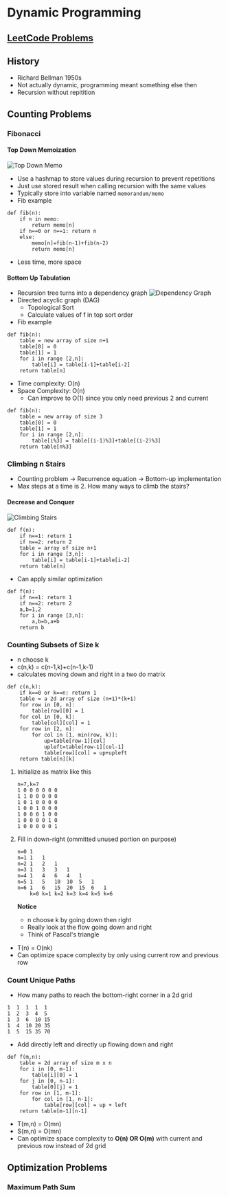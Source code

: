 # Dynamic Programming

## [LeetCode Problems](./leetcode/)

## History

- Richard Bellman 1950s
- Not actually dynamic, programming meant something else then
- Recursion without repitition

## Counting Problems

### Fibonacci

#### Top Down Memoization

![Top Down Memo](./images/top-down-memo.jpg)

- Use a hashmap to store values during recursion to prevent repetitions
- Just use stored result when calling recursion with the same values
- Typically store into variable named `memorandum/memo`
- Fib example

```text
def fib(n):
    if n in memo:
        return memo[n]
    if n==0 or n==1: return n
    else:
        memo[n]=fib(n-1)+fib(n-2)
        return memo[n]
```

- Less time, more space

#### Bottom Up Tabulation

- Recursion tree turns into a dependency graph
  ![Dependency Graph](./images/dependency-graph.jpeg)
- Directed acyclic graph (DAG)
  - Topological Sort
  - Calculate values of f in top sort order
- Fib example

```text
def fib(n):
    table = new array of size n+1
    table[0] = 0
    table[1] = 1
    for i in range [2,n]:
        table[i] = table[i-1]+table[i-2]
    return table[n]
```

- Time complexity: O(n)
- Space Complexity: O(n)
  - Can improve to O(1) since you only need previous 2 and current

```text
def fib(n):
    table = new array of size 3
    table[0] = 0
    table[1] = 1
    for i in range [2,n]:
        table[i%3] = table[(i-1)%3]+table[(i-2)%3]
    return table[n%3]
```

### Climbing n Stairs

- Counting problem &rarr; Recurrence equation &rarr; Bottom-up implementation
- Max steps at a time is 2. How many ways to climb the stairs?

#### Decrease and Conquer

![Climbing Stairs](./images/climbing-stairs.jpeg)

```text
def f(n):
    if n==1: return 1
    if n==2: return 2
    table = array of size n+1
    for i in range [3,n]:
        table[i] = table[i-1]+table[i-2]
    return table[n]
```

- Can apply similar optimization

```text
def f(n):
    if n==1: return 1
    if n==2: return 2
    a,b=1,2
    for i in range [3,n]:
        a,b=b,a+b
    return b
```

### Counting Subsets of Size k

- n choose k
- c(n,k) = c(n-1,k)+c(n-1,k-1)
- calculates moving down and right in a two do matrix

```text
def c(n,k):
    if k==0 or k==n: return 1
    table = a 2d array of size (n+1)*(k+1)
    for row in [0, n]:
        table[row][0] = 1
    for col in [0, k]:
        table[col][col] = 1
    for row in [2, n]:
        for col in [1, min(row, k)]:
            up=table[row-1][col]
            upleft=table[row-1][col-1]
            table[row][col] = up+upleft
    return table[n][k]
```

1.  Initialize as matrix like this

    ```text
    n=7,k=7
    1 0 0 0 0 0 0
    1 1 0 0 0 0 0
    1 0 1 0 0 0 0
    1 0 0 1 0 0 0
    1 0 0 0 1 0 0
    1 0 0 0 0 1 0
    1 0 0 0 0 0 1
    ```

2.  Fill in down-right (ommitted unused portion on purpose)

    ```text
    n=0 1
    n=1 1   1
    n=2 1   2   1
    n=3 1   3   3   1
    n=4 1   4   6   4   1
    n=5 1   5   10  10  5   1
    n=6 1   6   15  20  15  6   1
        k=0 k=1 k=2 k=3 k=4 k=5 k=6
    ```

    **Notice**

    - n choose k by going down then right
    - Really look at the flow going down and right
    - Think of Pascal's triangle

- T(n) = O(nk)
- Can optimize space complexity by only using current row and previous row

### Count Unique Paths

- How many paths to reach the bottom-right corner in a 2d grid

```text
1  1  1  1  1
1  2  3  4  5
1  3  6  10 15
1  4  10 20 35
1  5  15 35 70
```

- Add directly left and directly up flowing down and right

```text
def f(m,n):
    table = 2d array of size m x n
    for i in [0, m-1]:
        table[i][0] = 1
    for j in [0, n-1]:
        table[0][j] = 1
    for row in [1, m-1]:
        for col in [1, n-1]:
            table[row][col] = up + left
    return table[m-1][n-1]
```

- T(m,n) = O(mn)
- S(m,n) = O(mn)
- Can optimize space complexity to **O(n) OR O(m)** with current and previous row instead of 2d grid

## Optimization Problems

### Maximum Path Sum
